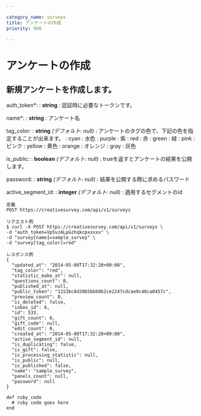 ```yaml
---

category_name: surveys
title: アンケートの作成
priority: 998

---
```


# アンケートの作成

## 新規アンケートを作成します。


auth_token*:
: __string__
: 認証時に必要なトークンです。

name*:
: __string__
: アンケート名

tag_color:
: __string__ _(デフォルト: null)_
: アンケートのタグの色で、下記の色を指定することが出来ます。
: cyan   : 水色
: purple : 紫
: red    : 赤
: green  : 緑
: pink   : ピンク
: yellow : 黄色
: orange : オレンジ
: gray   : 灰色

is_public:
: __boolean__ _(デフォルト: null)_
: trueを返すとアンケートの結果を公開します。

password:
: __string__ _(デフォルト: null)_
: 結果を公開する際に求めるパスワード

active_segment_id:
: __integer__ _(デフォルト: null)_
: 適用するセグメントのid

~~~
定義
POST https://creativesurvey.com/api/v1/surveys

リクエスト例
$ curl -X POST https://creativesurvey.com/api/v1/surveys \
-d "auth_token=Vp5vzALpGzhqkcpxxxxx" \
-d "survey[name]=sample_survey" \
-d "survey[tag_color]=red"

レスポンス例
{
  "updated_at": "2014-05-08T17:32:20+09:00",
  "tag_color": "red",
  "statistic_make_at": null,
  "questions_count": 0,
  "published_at": null,
  "public_token": "1153bc8d38b5bbb0b2ce2247cdcae9c48ca0457c",
  "preview_count": 0,
  "is_deleted": false,
  "inbox_id": 6,
  "id": 533,
  "gift_count": 0,
  "gift_code": null,
  "edit_count": 0,
  "created_at": "2014-05-08T17:32:20+09:00",
  "active_segment_id": null,
  "is_duplicating": false,
  "is_gift": false,
  "is_processing_statistic": null,
  "is_public": null,
  "is_published": false,
  "name": "sample_survey",
  "panels_count": null,
  "password": null
}
~~~
 
~~~
def ruby_code
  # ruby code goes here
end
~~~

　
　
